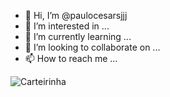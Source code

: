 - 👋 Hi, I’m @paulocesarsjjj
- 👀 I’m interested in ...
- 🌱 I’m currently learning ...
- 💞️ I’m looking to collaborate on ...
- 📫 How to reach me ...

<!---
paulocesarsjjj/paulocesarsjjj is a ✨ special ✨ repository because its `README.md` (this file) appears on your GitHub profile.
You can click the Preview link to take a look at your changes.
--->
![Carteirinha](https://user-images.githubusercontent.com/109299123/179021447-737153ee-e59f-41bb-9eb9-c08c9c62463c.png)
